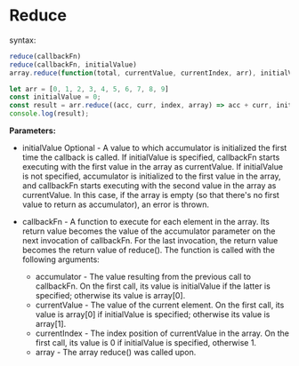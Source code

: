 


# Reduce
syntax: 
```javascript
reduce(callbackFn)
reduce(callbackFn, initialValue)
array.reduce(function(total, currentValue, currentIndex, arr), initialValue)
```

```javascript
let arr = [0, 1, 2, 3, 4, 5, 6, 7, 8, 9]
const initialValue = 0; 
const result = arr.reduce((acc, curr, index, array) => acc + curr, initialValue)
console.log(result);
```


**Parameters:**
* initialValue Optional - A value to which accumulator is initialized the first time the callback is called. If initialValue is specified, callbackFn starts executing with the first value in the array as currentValue. If initialValue is not specified, accumulator is initialized to the first value in the array, and callbackFn starts executing with the second value in the array as currentValue. In this case, if the array is empty (so that there's no first value to return as accumulator), an error is thrown.

* callbackFn - A function to execute for each element in the array. Its return value becomes the value of the accumulator parameter on the next invocation of callbackFn. For the last invocation, the return value becomes the return value of reduce(). The function is called with the following arguments:
    * accumulator - The value resulting from the previous call to callbackFn. On the first call, its value is initialValue if the latter is specified; otherwise its value is array[0].
    * currentValue - The value of the current element. On the first call, its value is array[0] if initialValue is specified; otherwise its value is array[1].
    * currentIndex - The index position of currentValue in the array. On the first call, its value is 0 if initialValue is specified, otherwise 1.
    * array - The array reduce() was called upon.




